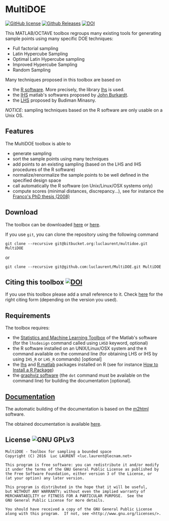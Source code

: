 MultiDOE
=======

[![GitHub license](https://img.shields.io/github/license/luclaurent/MultiDOE.svg)](https://github.com/luclaurent/MultiDOE/blob/master/LICENSE.md)
 [![Github Releases](https://img.shields.io/github/release/luclaurent/MultiDOE.svg)](https://github.com/luclaurent/optiGTest/releases) [![DOI](https://zenodo.org/badge/134069345.svg)](https://zenodo.org/badge/latestdoi/134069345)

This MATLAB/OCTAVE toolbox regroups many existing tools for generating sample points using many specific DOE techniques:

* Full factorial sampling
* Latin Hypercube Sampling 
* Optimal Latin Hypercube sampling
* Improved Hypercube Sampling
* Random Sampling

Many techniques proposed in this toolbox are based on 

* the [R software](https://cran.r-project.org/). More precisely, the library [lhs](https://cran.r-project.org/web/packages/lhs/index.html) is used. 
* the [IHS](https://people.sc.fsu.edu/~jburkardt/m_src/ihs/ihs.html) matlab's softwares proposed by [John Burkardt](http://people.sc.fsu.edu/~jburkardt/).
* the [LHS](http://www.mathworks.com/matlabcentral/fileexchange/4352-latin-hypercube-sampling/content/lhsu.m) proposed by Budiman Minasny.

*NOTICE*: sampling techniques based on the R software are only usable on a Unix OS.

Features
------
The MultiDOE toolbox is able to 

* generate sampling
* sort the sample points using many techniques
* add points to an existing sampling (based on the LHS and IHS procedures of the R software)
* normalize/renormalize the sample points to be well defined in the specified design space
* call automatically the R software (on Unix/Linux/OSX systems only)
* compute scores (minimal distances, discrepancy...), see for instance the [Franco's PhD thesis (2008)](https://tel.archives-ouvertes.fr/tel-00803107/)

Download
------

The toolbox can be downloaded [here](https://bitbucket.org/luclaurent/multidoe/downloads) or [here](https://github.com/luclaurent/multidoe/releases).

If you use `git`, you can clone the repository using the following command

    git clone --recursive git@bitbucket.org:luclaurent/multidoe.git MultiDOE

or 

    git clone --recursive git@github.com:luclaurent/MultiDOE.git MultiDOE

Citing this toolbox [![DOI](https://zenodo.org/badge/134069345.svg)](https://zenodo.org/badge/latestdoi/134069345)
------

If you use this toolbox please add a small reference to it. Check [here](https://doi.org/10.5281/zenodo.1249968) for the right citing form (depending on the version you used).


Requirements
------
The toolbox requires:

* the [Statistics and Machine Learning Toolbox](http://fr.mathworks.com/products/statistics/) of the Matlab's software (for the `lhsdesign` command called using `LHSD` keyword, optional)
* the R software installed on an UNIX/Linux/OSX system and the `R` command available on the command line (for obtaining LHS or IHS by using `IHS_R` or `LHS_R` commands) [optional] 
* the [lhs](https://cran.r-project.org/web/packages/lhs/index.html) and [R.matlab](https://cran.r-project.org/web/packages/R.matlab/index.html) packages installed on R (see for instance [How to Install a R Package](http://math.usask.ca/~longhai/software/installrpkg.html))
* the [graphviz software](www.graphviz.org) (the `dot` command must be available on the command line) for building the documentation [optional].

[Documentation](https://goo.gl/t0hmjG)
------
The automatic building of the documentation is based on the [m2html](http://www.artefact.tk/software/matlab/m2html/) software.

The obtained documentation is available [here](https://goo.gl/t0hmjG).


License ![GNU GPLv3](http://www.gnu.org/graphics/gplv3-88x31.png)
----

    MultiDOE - Toolbox for sampling a bounded space
    Copyright (C) 2016  Luc LAURENT <luc.laurent@lecnam.net>

    This program is free software: you can redistribute it and/or modify
    it under the terms of the GNU General Public License as published by
    the Free Software Foundation, either version 3 of the License, or
    (at your option) any later version.

    This program is distributed in the hope that it will be useful,
    but WITHOUT ANY WARRANTY; without even the implied warranty of
    MERCHANTABILITY or FITNESS FOR A PARTICULAR PURPOSE.  See the
    GNU General Public License for more details.

    You should have received a copy of the GNU General Public License
    along with this program.  If not, see <http://www.gnu.org/licenses/>.